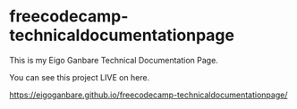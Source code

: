 # freecodecamp-technicaldocumentationpage

This is my Eigo Ganbare Technical Documentation Page.

You can see this project LIVE on here.

https://eigoganbare.github.io/freecodecamp-technicaldocumentationpage/
